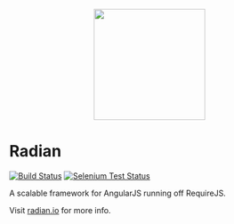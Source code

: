 <p align="center">
  <a href="http://radian.io">
    <img width="200" height="200" src="https://raw.github.com/ahmednuaman/radian/master/assets/img/logo.png"/>
  </a>
  <br/>
</p>

# Radian
[![Build Status](https://travis-ci.org/ahmednuaman/radian.png)](https://travis-ci.org/ahmednuaman/radian)
[![Selenium Test Status](https://saucelabs.com/buildstatus/ahmednuaman-radian)](https://saucelabs.com/u/ahmednuaman-radian)

A scalable framework for AngularJS running off RequireJS.

Visit [radian.io](http://radian.io) for more info.